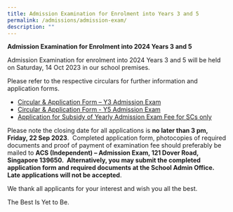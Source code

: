 ```yaml
---
title: Admission Examination for Enrolment into Years 3 and 5
permalink: /admissions/admission-exam/
description: ""
---
```

**Admission Examination for Enrolment into 2024 Years 3 and 5**

Admission Examination for enrolment into 2024 Years 3 and 5 will be held on Saturday, 14 Oct 2023 in our school premises.

Please refer to the respective circulars for further information and application forms.

* [Circular & Application Form – Y3 Admission Exam](/files/Admissions/Admission%20Examination/2023%20circular%20&%20application%20form-y3%20admission%20exam.pdf)
* [Circular & Application Form - Y5 Admission Exam](/files/Admissions/Admission%20Examination/2023%20circular%20&%20application%20form%20-%20y5%20admission%20exam.pdf)
* [Application for Subsidy of Yearly Admission Exam Fee for SCs only](/files/Admissions/Admission%20Examination/2023%20application%20for%20subsidy%20of%20yearly%20admission%20exam%20fee%20for%20scs%20only.pdf)

Please note the closing date for all applications is **no later than 3 pm, Friday, 22 Sep 2023**.  Completed application form, photocopies of required documents and proof of payment of examination fee should preferably be mailed to **ACS (Independent) – Admission Exam, 121 Dover Road, Singapore 139650.  Alternatively, you may submit the completed application form and required documents at the School Admin Office.  Late applications will not be accepted**. 

We thank all applicants for your interest and wish you all the best.

The Best Is Yet to Be.